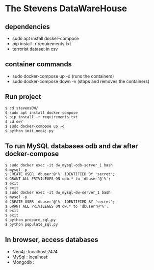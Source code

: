 # The Stevens DataWareHouse

## dependencies
- sudo apt install docker-compose
- pip install -r requirements.txt
- terrorist dataset in csv

## container commands 
- sudo docker-compose up -d (runs the containers)
- sudo docker-compose down -v (stops and removes the containers)


## Run project
```rst
$ cd stevensDW/
$ sudo apt install docker-compose
$ pip install -r requirements.txt
$ cd dw/
$ sudo docker-compose up -d
$ python init_neo4j.py
```

## To run MySQL databases odb and dw after docker-compose
```rst
$ sudo docker exec -it dw_mysql-odb-server_1 bash
$ mysql -p
$ CREATE USER 'dbuser'@'%' IDENTIFIED BY 'secret';
$ GRANT ALL PRIVILEGES ON odb.* to 'dbuser'@'%';
$ exit
$ exit
$ sudo docker exec -it dw_mysql-dw-server_1 bash
$ mysql -p
$ CREATE USER 'dbuser'@'%' IDENTIFIED BY 'secret';
$ GRANT ALL PRIVILEGES ON dw.* to 'dbuser'@'%';
$ exit
$ exit
$ python prepare_sql.py
$ python populate_sql.py
```

## In browser, access databases

- Neo4j : localhost:7474
- MySql : localhost:
- Mongodb : 
